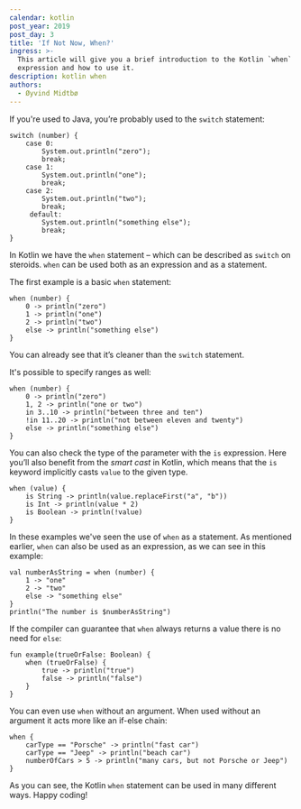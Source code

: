 ```yaml
---
calendar: kotlin
post_year: 2019
post_day: 3
title: 'If Not Now, When?'
ingress: >-
  This article will give you a brief introduction to the Kotlin `when`
  expression and how to use it.
description: kotlin when
authors:
  - Øyvind Midtbø
---
```

If you're used to Java, you’re probably used to the `switch` statement:
```
switch (number) {
    case 0:
        System.out.println("zero");
        break;
    case 1:
        System.out.println("one");
        break;
    case 2:
        System.out.println("two");
        break;
     default:
        System.out.println("something else");
        break;
}
```

In Kotlin we have the `when` statement – which can be described as `switch` on steroids. `when` can be used both as an expression and as a statement.

The first example is a basic `when` statement:
```
when (number) {
    0 -> println("zero")
    1 -> println("one")
    2 -> println("two")
    else -> println("something else")
}
```

You can already see that it’s cleaner than the `switch` statement.

It's possible to specify ranges as well:
```
when (number) {
    0 -> println("zero")
    1, 2 -> println("one or two")
    in 3..10 -> println("between three and ten")
    !in 11..20 -> println("not between eleven and twenty")
    else -> println("something else")
}
```

You can also check the type of the parameter with the `is` expression. Here you’ll also benefit from the _smart cast_ in Kotlin, which means that the `is` keyword implicitly casts `value` to the given type.
```
when (value) {
    is String -> println(value.replaceFirst("a", "b"))
    is Int -> println(value * 2)
    is Boolean -> println(!value)
}
```

In these examples we've seen the use of `when` as a statement. As mentioned earlier, `when` can also be used as an expression, as we can see in this example:
```
val numberAsString = when (number) {
    1 -> "one"
    2 -> "two"
    else -> "something else"
}
println("The number is $numberAsString")
```

If the compiler can guarantee that `when` always returns a value there is no need for `else`:
```
fun example(trueOrFalse: Boolean) {
    when (trueOrFalse) {
        true -> println("true")
        false -> println("false")
    }
}
```

You can even use `when` without an argument. When used without an argument it acts more like an if-else chain:
```
when {
    carType == "Porsche" -> println("fast car")
    carType == "Jeep" -> println("beach car")
    numberOfCars > 5 -> println("many cars, but not Porsche or Jeep")
}
```

As you can see, the Kotlin `when` statement can be used in many different ways. Happy coding!
